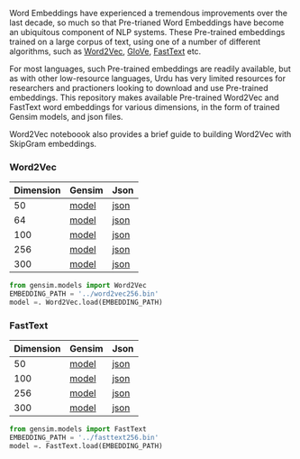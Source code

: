 Word Embeddings have experienced a tremendous improvements over the last decade, so much so that Pre-trianed Word Embeddings have become an ubiquitous component of NLP systems. These Pre-trained embeddings trained on a large corpus of text, using one of a number of different algorithms, such as [Word2Vec](https://arxiv.org/pdf/1301.3781.pdf), [GloVe](https://nlp.stanford.edu/pubs/glove.pdf), [FastText](https://arxiv.org/pdf/1607.04606.pdf) etc. 

For most languages, such Pre-trained embeddings are readily available, but as with other low-resource languages, Urdu has very limited resources for researchers and practioners looking to download and use Pre-trained embeddings. This repository makes available Pre-trained Word2Vec and FastText word embeddings for various dimensions, in the form of trained Gensim models, and json files. 

Word2Vec noteboook also provides a brief guide to building Word2Vec with SkipGram embeddings.

### Word2Vec

| Dimension | Gensim | Json |
| --- | --- | --- |
| 50 | [model](https://drive.google.com/file/d/1J8UMvIGCXoj5Je5EcFTDNx-e_KOTiAQb/view?usp=sharing) | [json](https://drive.google.com/file/d/1-ByfTSY3WIuE_q40KI2Q2YFKKe6zJGCT/view?usp=sharing) |
| 64 | [model](https://drive.google.com/file/d/1V-Afwe_oF7YNknAGbKOHFUfycZetMlpw/view?usp=sharing) | [json](https://drive.google.com/file/d/1-1tX6eh687DD5Rzgr-RT5JE8g9G-scDf/view?usp=sharing) |
| 100 | [model](https://drive.google.com/file/d/1GmC2vEbe776enURLCh9KiM3tODDEeyPj/view?usp=sharing) | [json](https://drive.google.com/file/d/1DqwzBhrp75CTAHbiXrvBcyoyZdcX-zUs/view?usp=sharing) |
| 256 | [model](https://drive.google.com/file/d/1IddLk7oCQYaabSGH46QAVYFFeITJOwWi/view?usp=sharing) | [json](https://drive.google.com/file/d/1-0kWn-yrqusruQEGNRDKU6hBsWZrEMd-/view?usp=sharing) |
| 300 | [model](https://drive.google.com/file/d/1-7NDl0BJ__6rE8spdXZJLizpYCTgsgct/view?usp=sharing) | [json](https://drive.google.com/file/d/1-7imJacHeZVGD-eenZI2Ks29fW2vkgwv/view?usp=sharing) |

```python
from gensim.models import Word2Vec
EMBEDDING_PATH = '../word2vec256.bin'
model =. Word2Vec.load(EMBEDDING_PATH)  
```

### FastText

| Dimension | Gensim | Json |
| --- | --- | --- |
| 50 | [model](https://drive.google.com/file/d/1-4W7oxwDJpShOi4z_cS5uMgjL6V_dRpE/view?usp=sharing) | [json](https://drive.google.com/file/d/1-W9VgwPmdTp1DpUc4aC8UOGUrugUks3F/view?usp=sharing) |
| 100 | [model](https://drive.google.com/file/d/1-5TJvHZI8jN3z775ts-tYaaYcNoB1IwL/view?usp=sharing) | [json](https://drive.google.com/file/d/1-RmucdUs9ktGbJC_y-nsVUuYQ6rMpg1o/view?usp=sharing) |
| 256 | [model](https://drive.google.com/file/d/1-EPLBaKUlYSHKnGJ1hrCxO-7db56DdnZ/view?usp=sharing) | [json](https://drive.google.com/file/d/1-LkPYV0hG-j6x26bmXB9bD1aARmmZGN6/view?usp=sharing) |
| 300 | [model](https://drive.google.com/file/d/1-BuWN8C0baXHiPGp2M7T8Qo0o_i_cOsM/view?usp=sharing) | [json](https://drive.google.com/file/d/1-XrQewx2wOmliahyY4OzNkHtKC21xzUS/view?usp=sharing) |

```python
from gensim.models import FastText
EMBEDDING_PATH = '../fasttext256.bin'
model =. FastText.load(EMBEDDING_PATH)  
```
